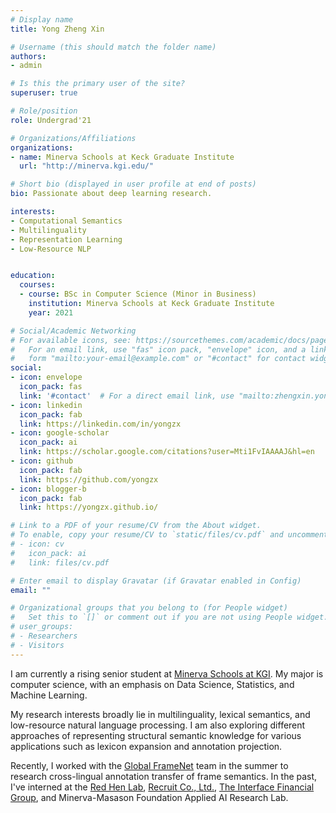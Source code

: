 ```yaml
---
# Display name
title: Yong Zheng Xin

# Username (this should match the folder name)
authors:
- admin

# Is this the primary user of the site?
superuser: true

# Role/position
role: Undergrad'21

# Organizations/Affiliations
organizations:
- name: Minerva Schools at Keck Graduate Institute
  url: "http://minerva.kgi.edu/"

# Short bio (displayed in user profile at end of posts)
bio: Passionate about deep learning research.

interests:
- Computational Semantics
- Multilinguality
- Representation Learning
- Low-Resource NLP


education:
  courses:
  - course: BSc in Computer Science (Minor in Business)
    institution: Minerva Schools at Keck Graduate Institute
    year: 2021

# Social/Academic Networking
# For available icons, see: https://sourcethemes.com/academic/docs/page-builder/#icons
#   For an email link, use "fas" icon pack, "envelope" icon, and a link in the
#   form "mailto:your-email@example.com" or "#contact" for contact widget.
social:
- icon: envelope
  icon_pack: fas
  link: '#contact'  # For a direct email link, use "mailto:zhengxin.yong@minerva.kgi.edu".
- icon: linkedin
  icon_pack: fab
  link: https://linkedin.com/in/yongzx
- icon: google-scholar
  icon_pack: ai
  link: https://scholar.google.com/citations?user=Mti1FvIAAAAJ&hl=en
- icon: github
  icon_pack: fab
  link: https://github.com/yongzx
- icon: blogger-b
  icon_pack: fab
  link: https://yongzx.github.io/

# Link to a PDF of your resume/CV from the About widget.
# To enable, copy your resume/CV to `static/files/cv.pdf` and uncomment the lines below.
# - icon: cv
#   icon_pack: ai
#   link: files/cv.pdf

# Enter email to display Gravatar (if Gravatar enabled in Config)
email: ""

# Organizational groups that you belong to (for People widget)
#   Set this to `[]` or comment out if you are not using People widget.
# user_groups:
# - Researchers
# - Visitors
---
```


I am currently a rising senior student at [Minerva Schools at KGI](http://minerva.kgi.edu/). My major is computer science, with an emphasis on Data Science, Statistics, and Machine Learning.

My research interests broadly lie in multilinguality, lexical semantics, and low-resource natural language processing. I am also exploring different approaches of representing structural semantic knowledge for various applications such as lexicon expansion and annotation projection.

Recently, I worked with the [Global FrameNet](https://www.globalframenet.org/) team in the summer to research cross-lingual annotation transfer of frame semantics. In the past, I've interned at the [Red Hen Lab](https://www.redhenlab.org/home), [Recruit Co., Ltd.](https://recruit-holdings.com/), [The Interface Financial Group](https://www.interfacefinancial.com/), and Minerva-Masason Foundation Applied AI Research Lab.
